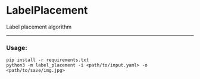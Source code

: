 # LabelPlacement
Label placement algorithm

---

### Usage:
```
pip install -r requirements.txt
python3 -m label_placement -i <path/to/input.yaml> -o <path/to/save/img.jpg>
```